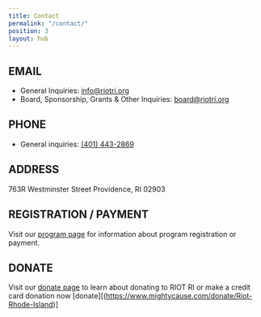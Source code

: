 ```yaml
---
title: Contact
permalink: "/contact/"
position: 3
layout: hub
---
```


## EMAIL
* General Inquiries: [info@riotri.org](mailto:info@riotri.org)
* Board, Sponsorship, Grants & Other Inquiries: [board@riotri.org](mailto:board@riotri.org)


## PHONE
* General inquiries: [(401) 443-2869](tel:4014432869)


## ADDRESS
763R Westminster Street
Providence, RI 02903

## REGISTRATION / PAYMENT
Visit our [program page](http://riotri.org/programs/) for information about program registration or payment.

## DONATE
Visit our [donate page](http://riotri.org/get-involved/donate.html) to learn about donating to RIOT RI or make a credit card donation now [donate][(https://www.mightycause.com/donate/Riot-Rhode-Island)]